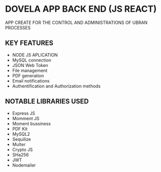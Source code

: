 # DOVELA APP BACK END (JS REACT)

APP CREATE FOR THE CONTROL AND ADMINISTRATIONS OF UBRAN PROCESSES

## KEY FEATURES

- NODE JS APLICATION
- MySQL connection
- JSON Web Token
- File management
- PDF generation
- Email notifications
- Authentification and Authorization methods

## NOTABLE LIBRARIES USED

- Express JS
- Momment JS
- Moment bussiness
- PDF Kit
- MySQL2
- Sequilize
- Multer
- Crypto JS
- SHa256
- JWT
- Nodemailer







